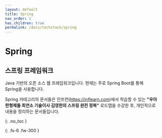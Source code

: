 ```yaml
---
layout: default
title: Spring
nav_order: 1
has_children: true
permalink: /docs/techstack/spring
---
```


# Spring
## 스프링 프레임워크

Java 기반의 오픈 소스 웹 프레임워크입니다. 현재는 주로 Spring Boot를 통해 Spring을 사용합니다.

Spring 카테고리의 문서들은 인프런(https://inflearn.com)에서 학습할 수 있는 **"우아한형제들 최연소 기술이사 김영한의 스프링 완전 정복"** 로드맵을 수강한 후, 개인적으로 내용을 정리하는 문서들입니다.

{: .no_toc }

{: .fs-6 .fw-300 }